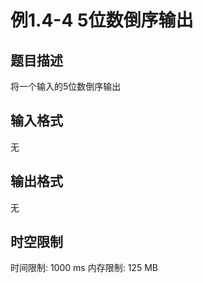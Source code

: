 # 例1.4-4 5位数倒序输出

## 题目描述

将一个输入的5位数倒序输出

## 输入格式

无

## 输出格式

无

## 时空限制

时间限制: 1000 ms
内存限制: 125 MB
